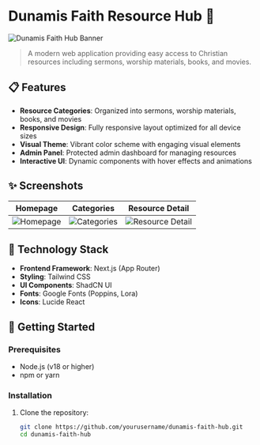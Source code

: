# Dunamis Faith Resource Hub 🙏

![Dunamis Faith Hub Banner](/public/images/banner.png)

> A modern web application providing easy access to Christian resources including sermons, worship materials, books, and movies.

## 📋 Features

- **Resource Categories**: Organized into sermons, worship materials, books, and movies
- **Responsive Design**: Fully responsive layout optimized for all device sizes
- **Visual Theme**: Vibrant color scheme with engaging visual elements
- **Admin Panel**: Protected admin dashboard for managing resources
- **Interactive UI**: Dynamic components with hover effects and animations

## ✨ Screenshots

| Homepage | Categories | Resource Detail |
|----------|------------|-----------------|
| ![Homepage](/public/images/screenshot-home.png) | ![Categories](/public/images/screenshot-categories.png) | ![Resource Detail](/public/images/screenshot-resource.png) |

## 🔧 Technology Stack

- **Frontend Framework**: Next.js (App Router)
- **Styling**: Tailwind CSS
- **UI Components**: ShadCN UI
- **Fonts**: Google Fonts (Poppins, Lora)
- **Icons**: Lucide React

## 🚀 Getting Started

### Prerequisites

- Node.js (v18 or higher)
- npm or yarn

### Installation

1. Clone the repository:
   ```bash
   git clone https://github.com/yourusername/dunamis-faith-hub.git
   cd dunamis-faith-hub
